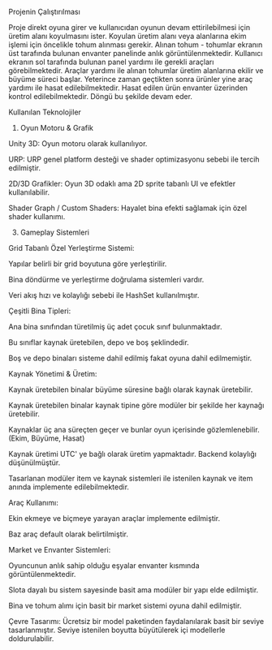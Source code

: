 Projenin Çalıştırılması

Proje direkt oyuna girer ve kullanıcıdan oyunun devam ettirilebilmesi için üretim alanı koyulmasını ister.
Koyulan üretim alanı veya alanlarına ekim işlemi için öncelikle tohum alınması gerekir.
Alınan tohum - tohumlar ekranın üst tarafında bulunan envanter panelinde anlık görüntülenmektedir.
Kullanıcı ekranın sol tarafında bulunan panel yardımı ile gerekli araçları görebilmektedir.
Araçlar yardımı ile alınan tohumlar üretim alanlarına ekilir ve büyüme süreci başlar.
Yeterince zaman geçtikten sonra ürünler yine araç yardımı ile hasat edilebilmektedir.
Hasat edilen ürün envanter üzerinden kontrol edilebilmektedir.
Döngü bu şekilde devam eder.


Kullanılan Teknolojiler



1. Oyun Motoru & Grafik

Unity 3D: Oyun motoru olarak kullanılıyor.

URP: URP genel platform desteği ve shader optimizasyonu sebebi ile tercih edilmiştir.

2D/3D Grafikler: Oyun 3D odaklı ama 2D sprite tabanlı UI ve efektler kullanılabilir.

Shader Graph / Custom Shaders: Hayalet bina efekti sağlamak için özel shader kullanımı.


3. Gameplay Sistemleri

Grid Tabanlı Özel Yerleştirme Sistemi:

Yapılar belirli bir grid boyutuna göre yerleştirilir.

Bina döndürme ve yerleştirme doğrulama sistemleri vardır.

Veri akış hızı ve kolaylığı sebebi ile HashSet kullanılmıştır.


Çeşitli Bina Tipleri:

Ana bina sınıfından türetilmiş üç adet çocuk sınıf bulunmaktadır.

Bu sınıflar kaynak üretebilen, depo ve boş şeklindedir.

Boş ve depo binaları sisteme dahil edilmiş fakat oyuna dahil edilmemiştir.


Kaynak Yönetimi & Üretim:

Kaynak üretebilen binalar büyüme süresine bağlı olarak kaynak üretebilir.

Kaynak üretebilen binalar kaynak tipine göre modüler bir şekilde her kaynağı üretebilir.

Kaynaklar üç ana süreçten geçer ve bunlar oyun içerisinde gözlemlenebilir. (Ekim, Büyüme, Hasat)

Kaynak üretimi UTC' ye bağlı olarak üretim yapmaktadır. Backend kolaylığı düşünülmüştür.

Tasarlanan modüler item ve kaynak sistemleri ile istenilen kaynak ve item anında implemente edilebilmektedir.


Araç Kullanımı:

Ekin ekmeye ve biçmeye yarayan araçlar implemente edilmiştir.

Baz araç default olarak belirtilmiştir.


Market ve Envanter Sistemleri:

Oyuncunun anlık sahip olduğu eşyalar envanter kısmında görüntülenmektedir.

Slota dayalı bu sistem sayesinde basit ama modüler bir yapı elde edilmiştir.

Bina ve tohum alımı için basit bir market sistemi oyuna dahil edilmiştir.

Çevre Tasarımı:
Ücretsiz bir model paketinden faydalanılarak basit bir seviye tasarlanmıştır.
Seviye istenilen boyutta büyütülerek içi modellerle doldurulabilir.
